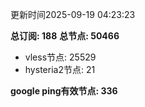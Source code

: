 更新时间2025-09-19 04:23:23

**总订阅: 188**
**总节点: 50466**
- vless节点: 25529
- hysteria2节点: 21

**google ping有效节点: 336**
